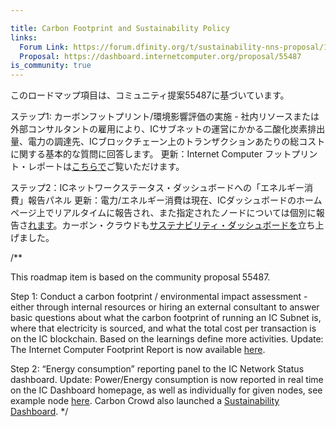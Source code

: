```yaml
---

title: Carbon Footprint and Sustainability Policy
links:
  Forum Link: https://forum.dfinity.org/t/sustainability-nns-proposal/11976
  Proposal: https://dashboard.internetcomputer.org/proposal/55487
is_community: true
---
```

このロードマップ項目は、コミュニティ提案55487に基づいています。

ステップ1: カーボンフットプリント/環境影響評価の実施 - 社内リソースまたは外部コンサルタントの雇用により、ICサブネットの運営にかかる二酸化炭素排出量、電力の調達先、ICブロックチェーン上のトランザクションあたりの総コストに関する基本的な質問に回答します。
更新：Internet Computer フットプリント・レポートは[こちらで](https://assets.carboncrowd.io/reports/ICF.pdf)ご覧いただけます。

ステップ2：ICネットワークステータス・ダッシュボードへの「エネルギー消費」報告パネル
更新：電力/エネルギー消費は現在、ICダッシュボードのホームページ上でリアルタイムに報告され、また指定されたノードについては個別に報告さ[れます](https://dashboard.internetcomputer.org/node/25p5a-3yzir-ifqqt-5lggj-g4nxg-v2qe2-vxw57-qkxtd-wjohn-kfbfp-bqe)。カーボン・クラウドも[サステナビリティ・ダッシュボードを](https://app.carboncrowd.io/)立ち上げました。

/**

This roadmap item is based on the community proposal 55487.

Step 1: Conduct a carbon footprint / environmental impact assessment - either through internal resources or hiring an external consultant to answer basic questions about what the carbon footprint of running an IC Subnet is, where that electricity is sourced, and what the total cost per transaction is on the IC blockchain. Based on the learnings define more activities.
Update: The Internet Computer Footprint Report is now available [here](https://assets.carboncrowd.io/reports/ICF.pdf).

Step 2: “Energy consumption” reporting panel to the IC Network Status dashboard. 
Update: Power/Energy consumption is now reported in real time on the IC Dashboard homepage, as well as individually for given nodes, see example node [here](https://dashboard.internetcomputer.org/node/25p5a-3yzir-ifqqt-5lggj-g4nxg-v2qe2-vxw57-qkxtd-wjohn-kfbfp-bqe). Carbon Crowd also launched a [Sustainability Dashboard](https://app.carboncrowd.io/).
*/
